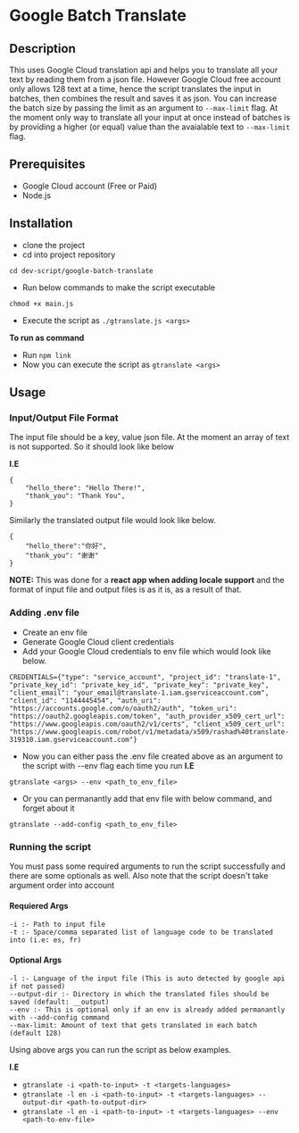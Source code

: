 # Google Batch Translate

## Description

This uses Google Cloud translation api and helps you to translate all your text by reading them from a json file.
However Google Cloud free account only allows 128 text at a time, hence the script translates the input in batches,
then combines the result and saves it as json. You can increase the batch size by passing the limit as an argument to `--max-limit` flag. 
At the moment only way to translate all your input at once instead of batches is by providing a
higher (or equal) value than the avaialable text to `--max-limit` flag.

## Prerequisites

- Google Cloud account (Free or Paid)
- Node.js

## Installation

- clone the project
- cd into project repository
```
cd dev-script/google-batch-translate
```
- Run below commands to make the script executable
```
chmod +x main.js
```
- Execute the script as `./gtranslate.js <args>`

**To run as command**

- Run `npm link`
- Now you can execute the script as `gtranslate <args>`

## Usage

### Input/Output File Format

The input file should be a key, value json file. At the moment an array of text is not supported. So it should look like below

**I.E**
```
{
	"hello_there": "Hello There!",
	"thank_you": "Thank You",
}

```
Similarly the translated output file would look like below.

```
{
	"hello_there":"你好",
	"thank_you": "谢谢"
}

```

**NOTE:** This was done for a **react app when adding locale support** and the format of input file and
output files is as it is, as a result of that.



### Adding .env file

- Create an env file
- Generate Google Cloud client credentials 
- Add your Google Cloud credentials to env file which would look like below.
```
CREDENTIALS={"type": "service_account", "project_id": "translate-1", "private_key_id": "private_key_id", "private_key": "private_key", "client_email": "your_email@translate-1.iam.gserviceaccount.com", "client_id": "1144445454", "auth_uri": "https://accounts.google.com/o/oauth2/auth", "token_uri": "https://oauth2.googleapis.com/token", "auth_provider_x509_cert_url": "https://www.googleapis.com/oauth2/v1/certs", "client_x509_cert_url": "https://www.googleapis.com/robot/v1/metadata/x509/rashad%40translate-319310.iam.gserviceaccount.com"}
```
- Now you can either pass the .env file created above as an argument to the script with --env flag each time you run
**I.E**
```
gtranslate <args> --env <path_to_env_file>

```
- Or you can permanantly add that env file with below command, and forget about it
```
gtranslate --add-config <path_to_env_file>
```

### Running the script

You must pass some required arguments to run the script successfully and there are some optionals as well. 
Also note that the script doesn't take argument order into account

#### Requiered Args

```
-i :- Path to input file
-t :- Space/comma separated list of language code to be translated into (i.e: es, fr)
```

#### Optional Args

```
-l :- Language of the input file (This is auto detected by google api if not passed)
--output-dir :- Directory in which the translated files should be saved (default: __output)
--env :- This is optional only if an env is already added permanantly with --add-config command
--max-limit: Amount of text that gets translated in each batch (default 128) 
```

Using above args you can run the script as below examples.

**I.E**
- `gtranslate -i <path-to-input> -t <targets-languages>`
- `gtranslate -l en -i <path-to-input> -t <targets-languages> --output-dir <path-to-output-dir>`
- `gtranslate -l en -i <path-to-input> -t <targets-languages> --env <path-to-env-file>`
